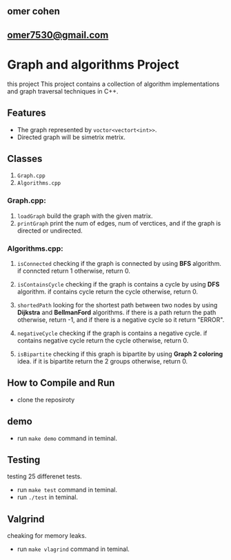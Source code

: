 ## omer cohen
## omer7530@gmail.com
#

# Graph and algorithms Project

this project This project contains a collection of algorithm implementations and graph traversal techniques in C++.

## Features
- The graph represented by ```voctor<vectort<int>>```.
- Directed graph will be simetrix metrix.

## Classes
1. ```Graph.cpp```
2. ```Algorithms.cpp```

### Graph.cpp:
1. ```loadGraph``` build the graph with the given matrix.
2. ```printGraph``` print the num of edges, num of verctices, and if the graph is directed or undirected.

### Algorithms.cpp:
1. ```isConnected``` checking if the graph is connected by using **BFS** algorithm.
if conncted return 1 otherwise, return 0.

2. ```isContainsCycle``` checking if the graph is contains a cycle by using **DFS** algorithm.
if contains cycle return the cycle otherwise, return 0.

3. ```shortedPath``` looking for the shortest path between two nodes by using **Dijkstra** and **BellmanFord** algorithms.
if there is a path return the path otherwise, return -1, and if there is a negative cycle so it return "ERROR".

4. ```negativeCycle``` checking if the graph is contains a negative cycle.
if contains negative cycle return the cycle otherwise, return 0.

5. ```isBipartite``` checking if this graph is bipartite by using **Graph 2 coloring** idea.
if it is bipartite return the 2 groups otherwise, return 0.

## How to Compile and Run
- clone the reposiroty
## demo
- run ```make demo``` command in teminal.

## Testing
testing 25 differenet tests.
- run ```make test``` command in teminal.
- run ```./test``` in teminal.

## Valgrind
cheaking for memory leaks.
- run ```make vlagrind``` command in teminal.